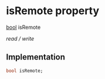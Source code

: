 


# isRemote property






[bool](https://api.flutter.dev/flutter/dart-core/bool-class.html) isRemote
  
_read / write_






## Implementation

```dart
bool isRemote;


```







